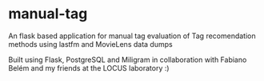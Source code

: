 # manual-tag
An flask based application for manual tag evaluation of Tag recomendation methods using lastfm and MovieLens data dumps

Built using Flask, PostgreSQL and Miligram in collaboration with Fabiano Belém and my friends at the LOCUS laboratory :)
